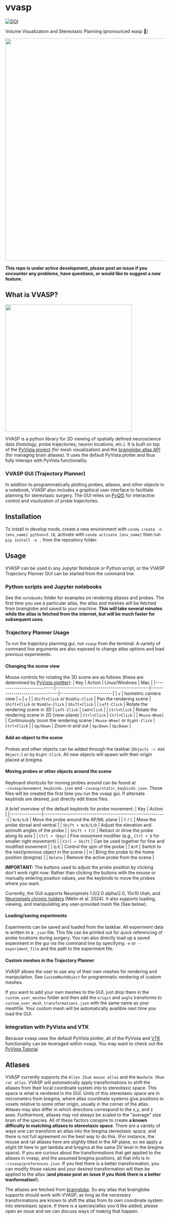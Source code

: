 # vvasp
[![DOI](https://zenodo.org/badge/754298641.svg)](https://doi.org/10.5281/zenodo.14873866)

Volume Visualization and Stereotaxic Planning (pronounced wasp 🐝)

<img src="https://github.com/user-attachments/assets/fd96a55b-4a2f-40a4-9c74-dcc47aac1867" width="700">

__This repo is under active development, please post an issue if you encounter any problems, have questions, or would like to suggest a new feature.__
## What is VVASP?

<img src="https://github.com/user-attachments/assets/61e832fe-675f-4448-8465-44de6aa191a0" width="400">

VVASP is a python library for 3D viewing of spatially defined neuroscience data (histology, probe trajectories, neuron locations, etc.). It is built on top of the [PyVista project](https://github.com/pyvista/pyvista) (for mesh visualization) and the [brainglobe atlas API](https://github.com/brainglobe/brainglobe-atlasapi) (for managing brain atlases). It uses the default PyVista plotter and thus fully interops with PyVista functionality.


### VVASP GUI (Trajectory Planner)
In addition to programmatically plotting probes, atlases, and other objects in a notebook, VVASP also includes a graphical user interface to facilitate planning for stereotaxic surgery. The GUI relies on [PyQt5](https://www.riverbankcomputing.com/software/pyqt/) for interactive control and visulization of probe trajectories.


## Installation
To install in develop mode, create a new environment with ``conda create -n [env_name] python=3.10``, activate with ``conda activate [env_name]`` then run ``pip install -e .`` from the repository folder.

## Usage
VVASP can be used in any Jupyter Notebook or Python script, or the VVASP Trajectory Planner GUI can be started from the command line. 
### Python scripts and Jupyter notebooks
See the `notebooks` folder for examples on rendering atlases and probes. The first time you use a particular atlas, the atlas and meshes will be fetched from brainglobe and saved to your machine. __This will take several minutes while the atlas is fetched from the internet, but will be much faster for subsequent uses.__

### Trajectory Planner Usage
To run the trajectory planning gui, run ``vvasp`` from the terminal. A variety of command line arguments are also exposed to change atlas options and load previous experiments.

#### Changing the scene view
Mouse controls for rotating the 3D scene are as follows (these are determined by [PyVista plottter](https://docs.pyvista.org/api/plotting/plotting)):
| Key                        | Action                                       | Linux/Windows                  | Mac                      |
|----------------------------|----------------------------------------------|--------------------------------|--------------------------|
| `v`                        | Isometric camera view                        | `v`                            | `v`                      |
| `Shift+Click` or `Middle-Click` | Pan the rendering scene                | `Shift+Click` or `Middle-Click` | `Shift+Click`            |
| `Left-Click`               | Rotate the rendering scene in 3D             | `Left-Click`                   | `Cmd+Click`              |
| `Ctrl+Click`               | Rotate the rendering scene in 2D (view-plane) | `Ctrl+Click`                   | `Ctrl+Click`             |
| `Mouse-Wheel` | Continuously zoom the rendering scene | `Mouse-Wheel` or `Right-Click` | `Ctrl+Click`             |
| `Up/Down`                  | Zoom in and out                              | `Up/Down`                      | `Up/Down`                |


#### Add an object to the scene
Probes and other objects can be added through the taskbar (`Objects -> Add Object:`) or by `Right-Click`. All new objects will spawn with their origin placed at bregma.


#### Moving probes or other objects around the scene
Keyboard shortcuts for moving probes around can be found at `~/vvasp/movement_keybinds.json` and `~/vvasp/static_keybinds.json`. These files will be created the first time you run the vvasp gui. If alternate keybinds are desired, just directly edit these files. 

A brief overview of the default keybinds for probe movement:
| Key             | Action                                                     |
|----------------|------------------------------------------------------------|
| `W/A/S/D`      | Move the probe around the AP/ML plane                      |
| `F` / `C`      | Move the probe dorsal and ventral                          |
| `Shift + W/A/S/D` | Adjust the elevation and azimuth angles of the probe  |
| `Shift + F/C`  | Retract or drive the probe along its axis                  |
| `Ctrl + (Key)` | Fine movement modifier (e.g., `Ctrl + D` for smaller right movement) |
| `Ctrl + Shift` | Can be used together for fine and modified movement        |
| `Q/E`         | Control the spin of the probe                               |
| `N/P`         | Switch to the next/previous object in the scene              |
| `H`         | Bring the probe to the home position (bregma)              |
| `Delete`      | Remove the active probe from the scene                      |



__IMPORTANT:__ The buttons used to adjust the probe position by clicking don't work right now. Rather than clicking the buttons with the mouse or manually entering position values, use the keybinds to move the probes where you want.

Currently, the GUI supports Neuropixels 1.0/2.0 alpha/2.0, 10x10 Utah, and [Neuropixels chronic holders](https://github.com/spkware/chronic_holder) (Melin et al. 2024). It also supports loading, viewing, and manipulating any user-provided mesh file (See below).

#### Loading/saving experiments
Experiments can be saved and loaded from the taskbar. All experiment data is written to a `.json` file. This file can be printed out for quick referencing of probe locations during surgery. You can also directly load up a saved experiment in the gui via the command line by specifying `-e` or `--experiment_file` and the path to the experiment file.

#### Custom meshes in the Trajectory Planner
VVASP allows the user to use any of their own meshes for rendering and manipulation. See `CustomMeshObject` for programmatic rendering of custom meshes.

If you want to add your own meshes to the GUI, just drop them in the `custom_user_meshes` folder and then add the `origin` and `angle` transforms to `custom_user_mesh_transformations.json` with the same name as your meshfile. Your custom mesh will be automatically availible next time you load the GUI.

### Integration with PyVista and VTK
Because vvasp uses the default PyVista plotter, all of the PyVista and [VTK](https://github.com/Kitware/VTK) functionality can be leveraged within vvasp. You may want to check out the [PyVista Tutorial](https://tutorial.pyvista.org/tutorial.html)

## Atlases
VVASP currently supports the `Allen 25um mouse atlas` and the `Waxholm 39um rat atlas`. VVASP will automatically apply transformations to shift the atlases from their local coordinate system into to stereotaxic space. This space is what is rendered in the GUI. Units of this stereotaxic space are in micrometers from bregma, where atlas coordinate systems give positions in voxels relative to some other origin, usually in the corner of the atlas. Atlases may also differ in which directions correspond to the x,y, and z axes. Furthermore, atlases may not always be scaled to the "average" size brain of the species. All of these factors conspire to create __a known difficulty in matching atlases to stereotaxic space__. There are a variety of ways one can transform an atlas into the bregma stereotaxic space, and there is not full agreement on the best way to do this. (For instance, the mouse and rat atlases here are slightly tilted in the AP plane, so we apply a slight tilt here to get lambda and bregma at the same DV level in the bregma space). If you are curious about the transformations that get applied to the atlases in vvasp, and the assumed bregma positions, all that info is in `~/vvasp/preferences.json`. If you feel there is a better transformation, you can modify those values and your desired transformation will then be applied to the atlas (__and please post an issue if you think there is a better tranformation!__).

The atlases are fetched from [brainglobe](https://github.com/brainglobe/brainglobe-atlasapi). So any atlas that brainglobe supports should work with VVASP, as long as the necessary transformations are known to shift the atlas from its own coordinate system into stereotaxic space. If there is a species/atlas you'd like added, please open an issue and we can discuss ways of making that happen.